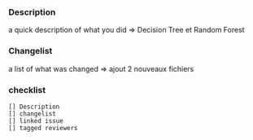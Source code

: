 ### Description

a quick description of what you did
=> Decision Tree et Random Forest

### Changelist

a list of what was changed
=> ajout 2 nouveaux fichiers

### checklist

    [] Description
    [] changelist
    [] linked issue
    [] tagged reviewers
